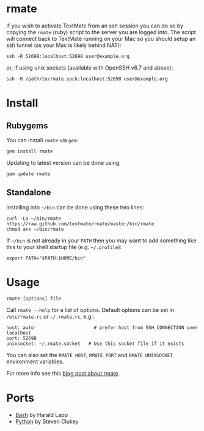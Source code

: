 # rmate

If you wish to activate TextMate from an ssh session you can do so by copying the `rmate` (ruby) script to the server you are logged into. The script will connect back to TextMate running on your Mac so you should setup an ssh tunnel (as your Mac is likely behind NAT):

	ssh -R 52698:localhost:52698 user@example.org

or, if using unix sockets (available with OpenSSH v6.7 and above):

    ssh -R /path/to/rmate.sock:localhost:52698 user@example.org

# Install

## Rubygems

You can install `rmate` via `gem`:

	gem install rmate

Updating to latest version can be done using:

	gem update rmate

## Standalone

Installing into `~/bin` can be done using these two lines:

	curl -Lo ~/bin/rmate https://raw.github.com/textmate/rmate/master/bin/rmate
	chmod a+x ~/bin/rmate

If `~/bin` is not already in your `PATH` then you may want to add something like this to your shell startup file (e.g. `~/.profile`):

	export PATH="$PATH:$HOME/bin"

# Usage

	rmate [options] file

Call `rmate --help` for a list of options. Default options can be set in `/etc/rmate.rc` or `~/.rmate.rc`, e.g.:

	host: auto                      # prefer host from SSH_CONNECTION over localhost
	port: 52698
	unixsocket: ~/.rmate.socket   # Use this socket file if it exists

You can also set the `RMATE_HOST`, `RMATE_PORT` and `RMATE_UNIXSOCKET` environment variables.

For more info see this [blog post about rmate](http://blog.macromates.com/2011/mate-and-rmate/ "TextMate Blog » mate and rmate").

# Ports

- [Bash](https://github.com/aurora/rmate) by Harald Lapp
- [Python](https://github.com/sclukey/rmate-python) by Steven Clukey
